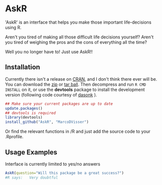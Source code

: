 AskR
==========

  'AskR' is an interface that helps you make those important life-decisions
  using R. 

Aren't you tired of making all those difficult life decisions yourself?
Aren't you tired of weighing the pros and the cons of everything all the time?

Well you no longer have to! Just use AskR!!


## Installation

Currently there isn't a release on [CRAN](http://cran.r-project.org/),
and I don't think there ever will be. You can 
download the [zip](https://github.com/MarcoDVisser/AskR/zipball/master) 
or [tar ball](https://github.com/MarcoDVisser/AskR/tarball/master).
Then decompress and run `R CMD INSTALL` on it, 
or use the **devtools** package to install the development version
(following code courtesy of [dasonk](https://github.com/Dasonk) ).

```r
## Make sure your current packages are up to date
update.packages()
## devtools is required
library(devtools)
install_github("AskR", "MarcoDVisser")
```

Or find the relevant functions in /R and just 
add the source code to your .Rprofile.
 
## Usage Examples

Interface is currently limited to yes/no answers

```r
AskR(question="Will this package be a great success?")
#R says:   Very doubtful 

```
